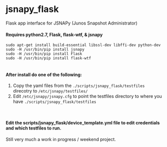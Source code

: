 # jsnapy_flask
Flask app interface for JSNAPy (Junos Snapshot Administrator)
<br>

#### Requires python2.7, Flask, flask-wtf, & jsnapy
`sudo apt-get install build-essential libssl-dev libffi-dev python-dev` <br>
`sudo -H /usr/bin/pip install jsnapy` <br>
`sudo -H /usr/bin/pip install Flask` <br>
`sudo -H /usr/bin/pip install flask-wtf` <br>
<br>

#### After install do one of the following:
1. Copy the yaml files from the `./scripts/jsnapy_flask/testfiles` direcotry to `/etc/jsnapy/testfiles/`
2. Edit `/etc/jsnapy/jsnapy.cfg` to point the testfiles directory to where you have `./scripts/jsnapy_flask/testfiles`
<br>

#### Edit the scripts/jsnapy_flask/device_template.yml file to edit credentials and which testfiles to run.

Still very much a work in progress / weekend project.